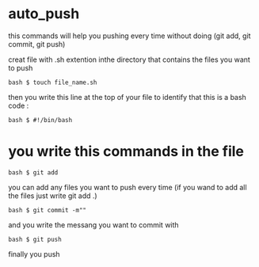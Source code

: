 # auto_push
this commands will help you pushing every time without doing (git add, git commit, git push)

creat file with .sh extention inthe directory that contains the files you want to push

``bash
$ touch file_name.sh
``

then you write this line at the top of your file to identify that this is a bash code :

``bash
$ #!/bin/bash
``
# you write this commands in the file

``bash
$ git add
``

you can add any files you want to push every time (if you wand to add all the files just write git add .)

``bash
$ git commit -m""
``

and you write the messang you want to commit with

``bash
$ git push
``

finally you push
